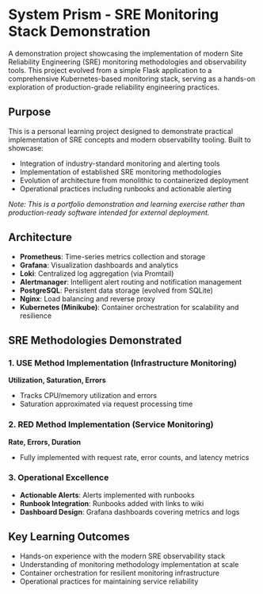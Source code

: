 # System Prism - SRE Monitoring Stack Demonstration

A demonstration project showcasing the implementation of modern Site Reliability Engineering (SRE) monitoring methodologies and observability tools. This project evolved from a simple Flask application to a comprehensive Kubernetes-based monitoring stack, serving as a hands-on exploration of production-grade reliability engineering practices.

## Purpose

This is a personal learning project designed to demonstrate practical implementation of SRE concepts and modern observability tooling. Built to showcase:

- Integration of industry-standard monitoring and alerting tools
- Implementation of established SRE monitoring methodologies
- Evolution of architecture from monolithic to containerized deployment
- Operational practices including runbooks and actionable alerting

*Note: This is a portfolio demonstration and learning exercise rather than production-ready software intended for external deployment.*

## Architecture

- **Prometheus**: Time-series metrics collection and storage
- **Grafana**: Visualization dashboards and analytics
- **Loki**: Centralized log aggregation (via Promtail)
- **Alertmanager**: Intelligent alert routing and notification management
- **PostgreSQL**: Persistent data storage (evolved from SQLite)
- **Nginx**: Load balancing and reverse proxy
- **Kubernetes (Minikube)**: Container orchestration for scalability and resilience

## SRE Methodologies Demonstrated

### 1. USE Method Implementation (Infrastructure Monitoring)
**Utilization, Saturation, Errors**
- Tracks CPU/memory utilization and errors
- Saturation approximated via request processing time

### 2. RED Method Implementation (Service Monitoring)  
**Rate, Errors, Duration**
- Fully implemented with request rate, error counts, and latency metrics

### 3. Operational Excellence
- **Actionable Alerts**: Alerts implemented with runbooks
- **Runbook Integration**: Runbooks added with links to wiki
- **Dashboard Design**: Grafana dashboards covering metrics and logs

## Key Learning Outcomes

- Hands-on experience with the modern SRE observability stack
- Understanding of monitoring methodology implementation at scale
- Container orchestration for resilient monitoring infrastructure
- Operational practices for maintaining service reliability
